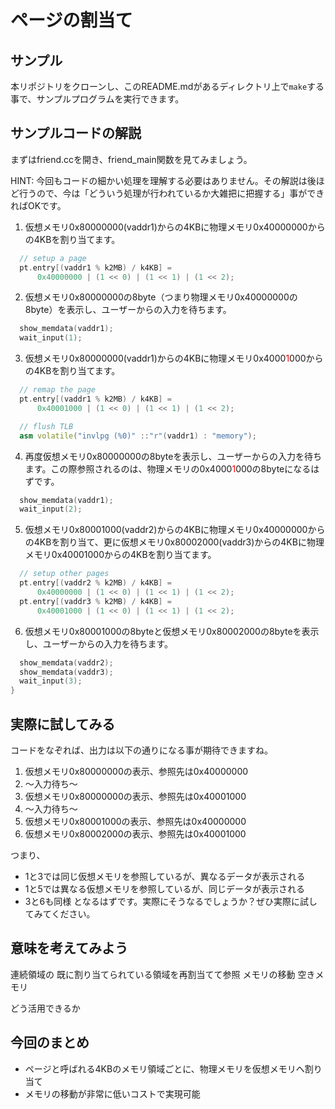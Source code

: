 
# ページの割当て

## サンプル
本リポジトリをクローンし、このREADME.mdがあるディレクトリ上で`make`する事で、サンプルプログラムを実行できます。

## サンプルコードの解説
まずはfriend.ccを開き、friend_main関数を見てみましょう。

HINT: 今回もコードの細かい処理を理解する必要はありません。その解説は後ほど行うので、今は「どういう処理が行われているか大雑把に把握する」事ができればOKです。

1. 仮想メモリ0x80000000(vaddr1)からの4KBに物理メモリ0x40000000からの4KBを割り当てます。

```cc
  // setup a page
  pt.entry[(vaddr1 % k2MB) / k4KB] =
      0x40000000 | (1 << 0) | (1 << 1) | (1 << 2);
```

2. 仮想メモリ0x80000000の8byte（つまり物理メモリ0x40000000の8byte）を表示し、ユーザーからの入力を待ちます。

```cc
  show_memdata(vaddr1);
  wait_input(1);
```

3. 仮想メモリ0x80000000(vaddr1)からの4KBに物理メモリ0x4000<font color="red">1</font>000からの4KBを割り当てます。

```cc
  // remap the page
  pt.entry[(vaddr1 % k2MB) / k4KB] =
      0x40001000 | (1 << 0) | (1 << 1) | (1 << 2);

  // flush TLB
  asm volatile("invlpg (%0)" ::"r"(vaddr1) : "memory");
```

4. 再度仮想メモリ0x80000000の8byteを表示し、ユーザーからの入力を待ちます。この際参照されるのは、物理メモリの0x4000<font color="red">1</font>000の8byteになるはずです。

```cc
  show_memdata(vaddr1);
  wait_input(2);
```

5. 仮想メモリ0x80001000(vaddr2)からの4KBに物理メモリ0x40000000からの4KBを割り当て、更に仮想メモリ0x80002000(vaddr3)からの4KBに物理メモリ0x40001000からの4KBを割り当てます。
```cc
  // setup other pages
  pt.entry[(vaddr2 % k2MB) / k4KB] =
      0x40000000 | (1 << 0) | (1 << 1) | (1 << 2);
  pt.entry[(vaddr3 % k2MB) / k4KB] =
      0x40001000 | (1 << 0) | (1 << 1) | (1 << 2);
```

6. 仮想メモリ0x80001000の8byteと仮想メモリ0x80002000の8byteを表示し、ユーザーからの入力を待ちます。
```cc
  show_memdata(vaddr2);
  show_memdata(vaddr3);
  wait_input(3);
}
```

## 実際に試してみる

コードをなぞれば、出力は以下の通りになる事が期待できますね。

1. 仮想メモリ0x80000000の表示、参照先は0x40000000
2. 〜入力待ち〜
3. 仮想メモリ0x80000000の表示、参照先は0x40001000
4. 〜入力待ち〜
5. 仮想メモリ0x80001000の表示、参照先は0x40000000
6. 仮想メモリ0x80002000の表示、参照先は0x40001000

つまり、
- 1と3では同じ仮想メモリを参照しているが、異なるデータが表示される
- 1と5では異なる仮想メモリを参照しているが、同じデータが表示される
- 3と6も同様
となるはずです。実際にそうなるでしょうか？ぜひ実際に試してみてください。

## 意味を考えてみよう

連続領域の
既に割り当てられている領域を再割当てて参照
メモリの移動
空きメモリ

どう活用できるか

## 今回のまとめ
- ページと呼ばれる4KBのメモリ領域ごとに、物理メモリを仮想メモリへ割り当て
- メモリの移動が非常に低いコストで実現可能